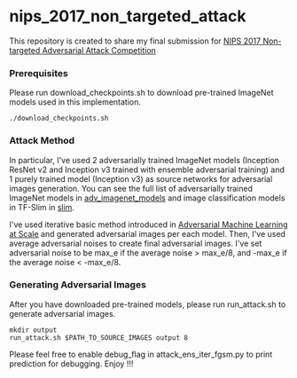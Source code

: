 # nips_2017_non_targeted_attack

This repository is created to share my final submission for
[NIPS 2017 Non-targeted Adversarial Attack Competition](https://www.kaggle.com/c/nips-2017-non-targeted-adversarial-attack)


### Prerequisites

Please run download_checkpoints.sh to download pre-trained ImageNet models used in this implementation.

```
./download_checkpoints.sh
```

### Attack Method

In particular, I've used 2 adversarially trained ImageNet models (Inception ResNet v2 and Inception v3 trained with ensemble adversarial training) and 1 purely trained model (Inception v3) as source networks for adversarial images generation.
You can see the full list of adversarially trained ImageNet models in [adv_imagenet_models](https://github.com/tensorflow/models/tree/master/research/adv_imagenet_models)
and image classification models in TF-Slim in [slim](https://github.com/tensorflow/models/tree/master/research/slim).

I've used iterative basic method introduced in [Adversarial Machine Learning at Scale](https://arxiv.org/abs/1611.01236) and generated adversarial images per each model.
Then, I've used average adversarial noises to create final adversarial images.
I've set adversarial noise to be max_e if the average noise > max_e/8, and -max_e if the average noise < -max_e/8.

### Generating Adversarial Images

After you have downloaded pre-trained models, please run run_attack.sh to generate adversarial images.

```
mkdir output
run_attack.sh $PATH_TO_SOURCE_IMAGES output 8
```

Please feel free to enable debug_flag in attack_ens_iter_fgsm.py to print prediction for debugging.
Enjoy !!!


